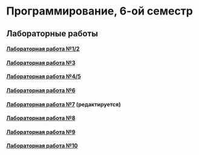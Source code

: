 # Программирование, 6-ой семестр
## Лабораторные работы
#### <a href = https://github.com/SArtemS/Lab6_1-2> Лабораторная работа №1/2</a>

#### <a href = https://github.com/SArtemS/Lab6_3> Лабораторная работа №3</a>

#### <a href = https://colab.research.google.com/drive/1qIYHEacrMH6VxQvuDL3CPEeKSGLzW_uS?usp> Лабораторная работа №4/5</a>

#### <a href = https://colab.research.google.com/drive/11oNTW0s8JnZFeSroKUCacS72Zx4zys7u?usp> Лабораторная работа №6</a>

#### <a href = https://colab.research.google.com/drive/1mf_W9nzZ9io5X78RanMOTobSAhXh-kMZ?usp> Лабораторная работа №7</a> (редактируется)

#### <a href = https://github.com/SArtemS/Lab6_8> Лабораторная работа №8</a>

#### <a href = https://github.com/SArtemS/Lab6_9> Лабораторная работа №9</a>

#### <a href = https://github.com/SArtemS/Lab6_10> Лабораторная работа №10</a>
